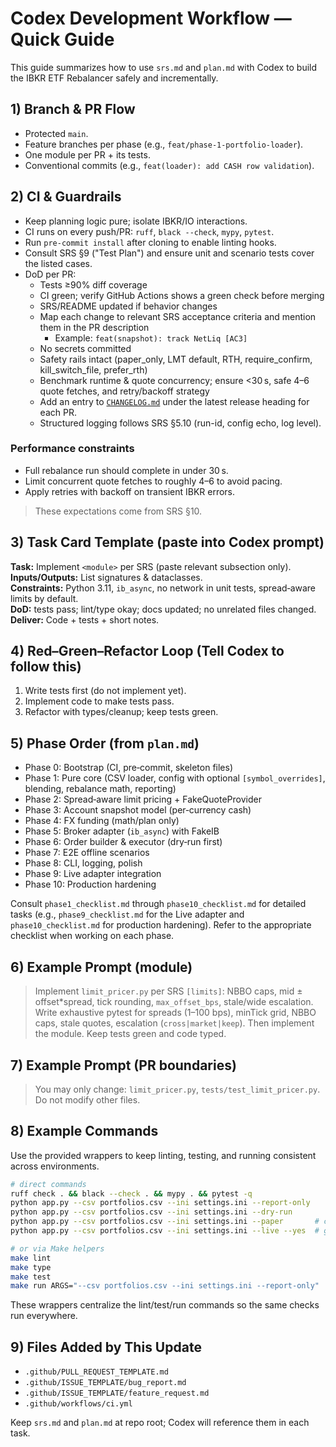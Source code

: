 
# Codex Development Workflow — Quick Guide

This guide summarizes how to use `srs.md` and `plan.md` with Codex to build the IBKR ETF Rebalancer safely and incrementally.

## 1) Branch & PR Flow
- Protected `main`.
- Feature branches per phase (e.g., `feat/phase-1-portfolio-loader`).
- One module per PR + its tests.
- Conventional commits (e.g., `feat(loader): add CASH row validation`).

## 2) CI & Guardrails
- Keep planning logic pure; isolate IBKR/IO interactions.
- CI runs on every push/PR: `ruff`, `black --check`, `mypy`, `pytest`.
- Run `pre-commit install` after cloning to enable linting hooks.
- Consult SRS §9 ("Test Plan") and ensure unit and scenario tests cover the listed cases.
- DoD per PR:
  - Tests ≥90% diff coverage
  - CI green; verify GitHub Actions shows a green check before merging
  - SRS/README updated if behavior changes
  - Map each change to relevant SRS acceptance criteria and mention them in the PR description
    - Example: `feat(snapshot): track NetLiq [AC3]`
  - No secrets committed
  - Safety rails intact (paper_only, LMT default, RTH, require_confirm, kill_switch_file, prefer_rth)
  - Benchmark runtime & quote concurrency; ensure <30 s, safe 4–6 quote fetches, and retry/backoff strategy
  - Add an entry to [`CHANGELOG.md`](CHANGELOG.md) under the latest release heading for each PR.
  - Structured logging follows SRS §5.10 (run-id, config echo, log level).

### Performance constraints
- Full rebalance run should complete in under 30 s.
- Limit concurrent quote fetches to roughly 4–6 to avoid pacing.
- Apply retries with backoff on transient IBKR errors.

> These expectations come from SRS §10.

## 3) Task Card Template (paste into Codex prompt)
**Task:** Implement `<module>` per SRS (paste relevant subsection only).  
**Inputs/Outputs:** List signatures & dataclasses.  
**Constraints:** Python 3.11, `ib_async`, no network in unit tests, spread‑aware limits by default.  
**DoD:** tests pass; lint/type okay; docs updated; no unrelated files changed.  
**Deliver:** Code + tests + short notes.

## 4) Red–Green–Refactor Loop (Tell Codex to follow this)
1. Write tests first (do not implement yet).
2. Implement code to make tests pass.
3. Refactor with types/cleanup; keep tests green.

## 5) Phase Order (from `plan.md`)
- Phase 0: Bootstrap (CI, pre‑commit, skeleton files)
- Phase 1: Pure core (CSV loader, config with optional `[symbol_overrides]`, blending, rebalance math, reporting)
- Phase 2: Spread‑aware limit pricing + FakeQuoteProvider
- Phase 3: Account snapshot model (per‑currency cash)
- Phase 4: FX funding (math/plan only)
- Phase 5: Broker adapter (`ib_async`) with FakeIB
- Phase 6: Order builder & executor (dry‑run first)
- Phase 7: E2E offline scenarios
- Phase 8: CLI, logging, polish
- Phase 9: Live adapter integration
- Phase 10: Production hardening

Consult `phase1_checklist.md` through `phase10_checklist.md` for detailed tasks (e.g., `phase9_checklist.md` for the Live adapter and `phase10_checklist.md` for production hardening). Refer to the appropriate checklist when working on each phase.

## 6) Example Prompt (module)
> Implement `limit_pricer.py` per SRS `[limits]`: NBBO caps, mid ± offset*spread, tick rounding, `max_offset_bps`, stale/wide escalation. Write exhaustive pytest for spreads (1–100 bps), minTick grid, NBBO caps, stale quotes, escalation (`cross|market|keep`). Then implement the module. Keep tests green and code typed.

## 7) Example Prompt (PR boundaries)
> You may only change: `limit_pricer.py`, `tests/test_limit_pricer.py`. Do not modify other files.

## 8) Example Commands
Use the provided wrappers to keep linting, testing, and running consistent across environments.

```bash
# direct commands
ruff check . && black --check . && mypy . && pytest -q
python app.py --csv portfolios.csv --ini settings.ini --report-only
python app.py --csv portfolios.csv --ini settings.ini --dry-run
python app.py --csv portfolios.csv --ini settings.ini --paper       # confirm when prompted
python app.py --csv portfolios.csv --ini settings.ini --live --yes  # gated by config

# or via Make helpers
make lint
make type
make test
make run ARGS="--csv portfolios.csv --ini settings.ini --report-only"
```

These wrappers centralize the lint/test/run commands so the same checks run everywhere.

## 9) Files Added by This Update
- `.github/PULL_REQUEST_TEMPLATE.md`
- `.github/ISSUE_TEMPLATE/bug_report.md`
- `.github/ISSUE_TEMPLATE/feature_request.md`
- `.github/workflows/ci.yml`

Keep `srs.md` and `plan.md` at repo root; Codex will reference them in each task.
